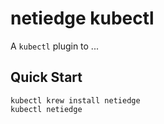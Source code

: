 # netiedge kubectl

A `kubectl` plugin to ...

## Quick Start

```
kubectl krew install netiedge
kubectl netiedge
```

